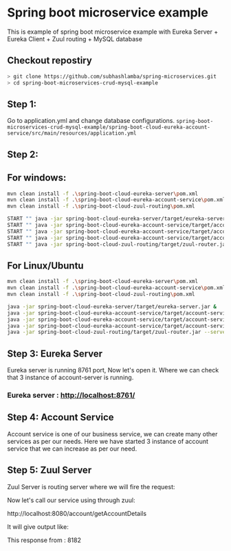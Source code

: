 # Spring boot microservice example

This is example of spring boot microservice example with Eureka Server + Eureka Client + Zuul routing + MySQL database 
## Checkout repostiry
```sh
> git clone https://github.com/subhashlamba/spring-microservices.git
> cd spring-boot-microservices-crud-mysql-example
```

## Step 1:
Go to application.yml and change database configurations. 
`spring-boot-microservices-crud-mysql-example/spring-boot-cloud-eureka-account-service/src/main/resources/application.yml`

## Step 2:

## For windows:

```sh
mvn clean install -f .\spring-boot-cloud-eureka-server\pom.xml
mvn clean install -f .\spring-boot-cloud-eureka-account-service\pom.xml
mvn clean install -f .\spring-boot-cloud-zuul-routing\pom.xml

START "" java -jar spring-boot-cloud-eureka-server/target/eureka-server.jar 
START "" java -jar spring-boot-cloud-eureka-account-service/target/account-service.jar --server.port=8181
START "" java -jar spring-boot-cloud-eureka-account-service/target/account-service.jar --server.port=8182
START "" java -jar spring-boot-cloud-eureka-account-service/target/account-service.jar --server.port=8183
START "" java -jar spring-boot-cloud-zuul-routing/target/zuul-router.jar --server.port=8080 
```

## For Linux/Ubuntu

```sh
mvn clean install -f .\spring-boot-cloud-eureka-server\pom.xml
mvn clean install -f .\spring-boot-cloud-eureka-account-service\pom.xml
mvn clean install -f .\spring-boot-cloud-zuul-routing\pom.xml

java -jar spring-boot-cloud-eureka-server/target/eureka-server.jar &
java -jar spring-boot-cloud-eureka-account-service/target/account-service.jar --server.port=8181 &
java -jar spring-boot-cloud-eureka-account-service/target/account-service.jar --server.port=8182 &
java -jar spring-boot-cloud-eureka-account-service/target/account-service.jar --server.port=8183 &
java -jar spring-boot-cloud-zuul-routing/target/zuul-router.jar --server.port=8080 & 
```


## Step 3: Eureka Server

Eureka server is running 8761 port, Now let's open it. Where we can check that 3 instance of account-server is running.

### Eureka server : [http://localhost:8761/](http://localhost:8761/)

## Step 4: Account Service

Account service is one of our business service, we can create many other services as per our needs. Here we have started 3 instance 
of account service that we can increase as per our need. 

## Step 5: Zuul Server

Zuul Server is routing server where we will fire the request:

Now let's call our service using through zuul:

http://localhost:8080/account/getAccountDetails

It will give output like:

This response from : 8182

